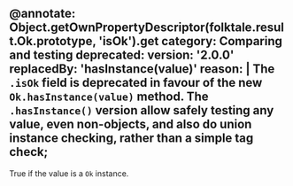 @annotate: Object.getOwnPropertyDescriptor(folktale.result.Ok.prototype, 'isOk').get
category: Comparing and testing
deprecated:
  version: '2.0.0'
  replacedBy: 'hasInstance(value)'
  reason: |
    The `.isOk` field is deprecated in favour of the new `Ok.hasInstance(value)` method.
    The `.hasInstance()` version allow safely testing any value, even non-objects, and also
    do union instance checking, rather than a simple tag check;
---

True if the value is a `Ok` instance.